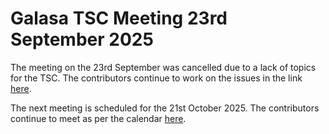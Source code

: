 # Galasa TSC Meeting 23rd September 2025

The meeting on the 23rd September was cancelled due to a lack of topics for the TSC. The contributors continue to work on the issues in the link [here](https://github.com/orgs/galasa-dev/projects/3).

The next meeting is scheduled for the 21st October 2025. The contributors continue to meet as per the calendar [here](https://lists.openmainframeproject.org/g/galasa-discussion/calendar).
